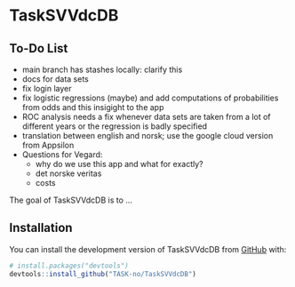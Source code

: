 
<!-- README.md is generated from README.Rmd. Please edit that file -->

# TaskSVVdcDB

## To-Do List

- main branch has stashes locally: clarify this
- docs for data sets
- fix login layer
- fix logistic regressions (maybe) and add computations of probabilities
  from odds and this insigight to the app
- ROC analysis needs a fix whenever data sets are taken from a lot of
  different years or the regression is badly specified
- translation between english and norsk; use the google cloud version
  from Appsilon
- Questions for Vegard:
  - why do we use this app and what for exactly?
  - det norske veritas
  - costs

<!-- badges: start -->
<!-- badges: end -->

The goal of TaskSVVdcDB is to …

## Installation

You can install the development version of TaskSVVdcDB from
[GitHub](https://github.com/) with:

``` r
# install.packages("devtools")
devtools::install_github("TASK-no/TaskSVVdcDB")
```
